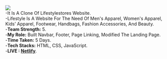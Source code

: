 <img src="https://tahir-manzoor-110.github.io/images/lifestylestores.png">
<br>
-It Is A Clone Of Lifestylestores Website.
<br>
-Lifestyle Is A Website For The Need Of Men's Apparel, Women's Apparel, Kids’ Apparel, Footwear, Handbags, Fashion Accessories, And Beauty.
<br>
-<b>Team Strength:</b> 5.
<br>
-<b>My Role:</b> Built Navbar, Footer, Page Linking, Modified The Landing Page.
<br>
-<b>Time Taken:</b> 5 Days.
<br>
-<b>Tech Stacks:</b> HTML, CSS, JavaScript.
<br>
-<b>LIVE : </b><a href="https://effulgent-bunny-9b4272.netlify.app/"><b>Netlify</b></a>.
